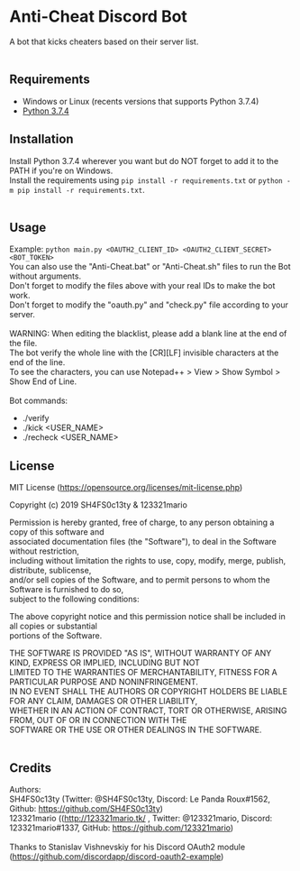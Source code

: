 # Anti-Cheat Discord Bot
A bot that kicks cheaters based on their server list.
<br />
<br />

## Requirements

 - Windows or Linux (recents versions that supports Python 3.7.4)
 - [Python 3.7.4](https://www.python.org/downloads/release/python-374/)

## Installation

Install Python 3.7.4 wherever you want but do NOT forget to add it to the PATH if you're on Windows. <br />
Install the requirements using `pip install -r requirements.txt` or `python -m pip install -r requirements.txt`.
<br /> <br />

## Usage

Example: `python main.py <OAUTH2_CLIENT_ID> <OAUTH2_CLIENT_SECRET> <BOT_TOKEN>` <br />
You can also use the "Anti-Cheat.bat" or "Anti-Cheat.sh" files to run the Bot without arguments.<br />
Don't forget to modify the files above with your real IDs to make the bot work.<br />
Don't forget to modify the "oauth.py" and "check.py" file according to your server.<br />
<br />
WARNING: When editing the blacklist, please add a blank line at the end of the file.<br />
The bot verify the whole line with the \[CR\]\[LF\] invisible characters at the end of the line.<br />
To see the characters, you can use Notepad++ > View > Show Symbol > Show End of Line.<br />
<br />
Bot commands:
 - ./verify
 - ./kick <USER_NAME>
 - ./recheck <USER_NAME>
 
## License

MIT License (https://opensource.org/licenses/mit-license.php)<br />

Copyright (c) 2019 SH4FS0c13ty & 123321mario<br />

Permission is hereby granted, free of charge, to any person obtaining a copy of this software and<br />
associated documentation files (the "Software"), to deal in the Software without restriction,<br />
including without limitation the rights to use, copy, modify, merge, publish, distribute, sublicense,<br />
and/or sell copies of the Software, and to permit persons to whom the Software is furnished to do so,<br />
subject to the following conditions:<br />

The above copyright notice and this permission notice shall be included in all copies or substantial<br />
portions of the Software.<br />

THE SOFTWARE IS PROVIDED "AS IS", WITHOUT WARRANTY OF ANY KIND, EXPRESS OR IMPLIED, INCLUDING BUT NOT<br />
LIMITED TO THE WARRANTIES OF MERCHANTABILITY, FITNESS FOR A PARTICULAR PURPOSE AND NONINFRINGEMENT.<br />
IN NO EVENT SHALL THE AUTHORS OR COPYRIGHT HOLDERS BE LIABLE FOR ANY CLAIM, DAMAGES OR OTHER LIABILITY,<br />
WHETHER IN AN ACTION OF CONTRACT, TORT OR OTHERWISE, ARISING FROM, OUT OF OR IN CONNECTION WITH THE<br />
SOFTWARE OR THE USE OR OTHER DEALINGS IN THE SOFTWARE.<br />
<br />

## Credits

Authors:
<br />
SH4FS0c13ty (Twitter: @SH4FS0c13ty, Discord: Le Panda Roux#1562, Github: https://github.com/SH4FS0c13ty)<br />
123321mario ((http://123321mario.tk/ , Twitter: @123321mario, Discord: 123321mario#1337, GitHub: https://github.com/123321mario)<br />
<br />
Thanks to Stanislav Vishnevskiy for his Discord OAuth2 module (https://github.com/discordapp/discord-oauth2-example)
